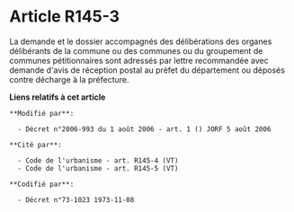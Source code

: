 # Article R145-3

La demande et le dossier accompagnés des délibérations des organes délibérants de la commune ou des communes ou du groupement
de communes pétitionnaires sont adressés par lettre recommandée avec demande d'avis de réception postal au préfet du
département ou déposés contre décharge à la préfecture.

**Liens relatifs à cet article**

	**Modifié par**:

	  - Décret n°2006-993 du 1 août 2006 - art. 1 () JORF 5 août 2006

	**Cité par**:

	  - Code de l'urbanisme - art. R145-4 (VT)
	  - Code de l'urbanisme - art. R145-5 (VT)

	**Codifié par**:

	  - Décret n°73-1023 1973-11-08
